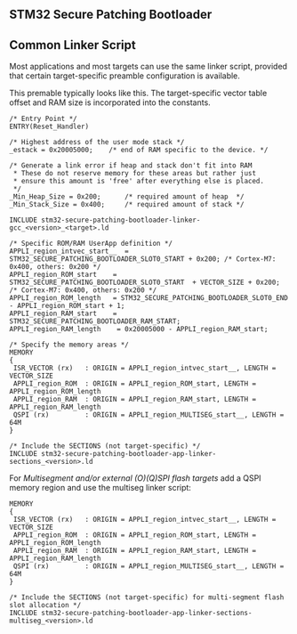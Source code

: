 ## STM32 Secure Patching Bootloader

## Common Linker Script

Most applications and most targets can use the same linker script, provided that
certain target-specific preamble configuration is available.

This premable typically looks like this.  The target-specific vector table offset and
RAM size is incorporated into the constants.


```
/* Entry Point */
ENTRY(Reset_Handler)

/* Highest address of the user mode stack */
_estack = 0x20005000;    /* end of RAM specific to the device. */

/* Generate a link error if heap and stack don't fit into RAM
 * These do not reserve memory for these areas but rather just
 * ensure this amount is 'free' after everything else is placed.
 */
_Min_Heap_Size = 0x200;      /* required amount of heap  */
_Min_Stack_Size = 0x400;     /* required amount of stack */

INCLUDE stm32-secure-patching-bootloader-linker-gcc_<version>_<target>.ld

/* Specific ROM/RAM UserApp definition */
APPLI_region_intvec_start__  = STM32_SECURE_PATCHING_BOOTLOADER_SLOT0_START + 0x200; /* Cortex-M7: 0x400, others: 0x200 */
APPLI_region_ROM_start    = STM32_SECURE_PATCHING_BOOTLOADER_SLOT0_START  + VECTOR_SIZE + 0x200; /* Cortex-M7: 0x400, others: 0x200 */
APPLI_region_ROM_length   = STM32_SECURE_PATCHING_BOOTLOADER_SLOT0_END - APPLI_region_ROM_start + 1;
APPLI_region_RAM_start    = STM32_SECURE_PATCHING_BOOTLOADER_RAM_START;
APPLI_region_RAM_length    = 0x20005000 - APPLI_region_RAM_start;

/* Specify the memory areas */
MEMORY
{
 ISR_VECTOR (rx)   : ORIGIN = APPLI_region_intvec_start__, LENGTH = VECTOR_SIZE
 APPLI_region_ROM  : ORIGIN = APPLI_region_ROM_start, LENGTH = APPLI_region_ROM_length
 APPLI_region_RAM  : ORIGIN = APPLI_region_RAM_start, LENGTH = APPLI_region_RAM_length
 QSPI (rx)         : ORIGIN = APPLI_region_MULTISEG_start__, LENGTH = 64M
}

/* Include the SECTIONS (not target-specific) */
INCLUDE stm32-secure-patching-bootloader-app-linker-sections_<version>.ld

```

For *Multisegment and/or external (O)(Q)SPI flash targets* add a QSPI memory region and use the multiseg linker script:

```
MEMORY
{
 ISR_VECTOR (rx)   : ORIGIN = APPLI_region_intvec_start__, LENGTH = VECTOR_SIZE
 APPLI_region_ROM  : ORIGIN = APPLI_region_ROM_start, LENGTH = APPLI_region_ROM_length
 APPLI_region_RAM  : ORIGIN = APPLI_region_RAM_start, LENGTH = APPLI_region_RAM_length
 QSPI (rx)         : ORIGIN = APPLI_region_MULTISEG_start__, LENGTH = 64M
}

/* Include the SECTIONS (not target-specific) for multi-segment flash slot allocation */
INCLUDE stm32-secure-patching-bootloader-app-linker-sections-multiseg_<version>.ld

```
